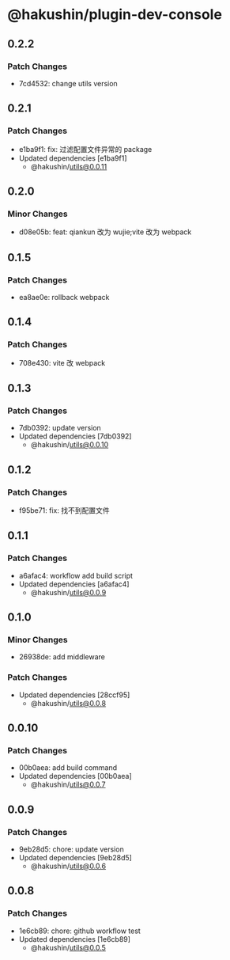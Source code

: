 # @hakushin/plugin-dev-console

## 0.2.2

### Patch Changes

- 7cd4532: change utils version

## 0.2.1

### Patch Changes

- e1ba9f1: fix: 过滤配置文件异常的 package
- Updated dependencies [e1ba9f1]
  - @hakushin/utils@0.0.11

## 0.2.0

### Minor Changes

- d08e05b: feat: qiankun 改为 wujie;vite 改为 webpack

## 0.1.5

### Patch Changes

- ea8ae0e: rollback webpack

## 0.1.4

### Patch Changes

- 708e430: vite 改 webpack

## 0.1.3

### Patch Changes

- 7db0392: update version
- Updated dependencies [7db0392]
  - @hakushin/utils@0.0.10

## 0.1.2

### Patch Changes

- f95be71: fix: 找不到配置文件

## 0.1.1

### Patch Changes

- a6afac4: workflow add build script
- Updated dependencies [a6afac4]
  - @hakushin/utils@0.0.9

## 0.1.0

### Minor Changes

- 26938de: add middleware

### Patch Changes

- Updated dependencies [28ccf95]
  - @hakushin/utils@0.0.8

## 0.0.10

### Patch Changes

- 00b0aea: add build command
- Updated dependencies [00b0aea]
  - @hakushin/utils@0.0.7

## 0.0.9

### Patch Changes

- 9eb28d5: chore: update version
- Updated dependencies [9eb28d5]
  - @hakushin/utils@0.0.6

## 0.0.8

### Patch Changes

- 1e6cb89: chore: github workflow test
- Updated dependencies [1e6cb89]
  - @hakushin/utils@0.0.5
